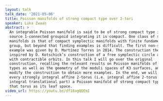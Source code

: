 ```yaml
---
layout: talk
talk_date: '2021-05-06'
title: Poisson manifolds of strong compact type over 2-tori
speaker: Luka Zwaan
abstract: >
  An integrable Poisson manifold is said to be of strong compact type if the
  source 1-connected groupoid integrating it is compact. One class of such
  manifolds is that of compact symplectic manifolds with finite fundamental
  group, but beyond that finding examples is difficult. The first non-symplectic
  example was given by D. Martínez Torres in 2014. The construction there is
  inspired by D. Kotschick’s construction of a free symplectic circle action
  with contractible orbits. In this talk I will go over the original
  construction, recalling the relevant results on Poisson manifolds of compact
  types as well as the geometry of the moduli spaces of K3 surfaces, and then
  modify the construction to obtain more examples. In the end, we will have for
  every strongly integral affine 2-torus (i.e. integral affine 2-torus with
  integral translational part) a Poisson manifold of strong compact type having
  that torus as its leaf space.
video_url: https://youtu.be/df18agQQEmI
---
```

